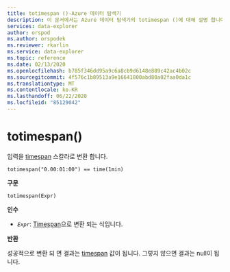 ```yaml
---
title: totimespan ()-Azure 데이터 탐색기
description: 이 문서에서는 Azure 데이터 탐색기의 totimespan ()에 대해 설명 합니다.
services: data-explorer
author: orspod
ms.author: orspodek
ms.reviewer: rkarlin
ms.service: data-explorer
ms.topic: reference
ms.date: 02/13/2020
ms.openlocfilehash: b785f346dd95a9c6a8cb9d6148e889c42ac4b02c
ms.sourcegitcommit: 4f576c1b89513a9e16641800abd80a02faa0da1c
ms.translationtype: MT
ms.contentlocale: ko-KR
ms.lasthandoff: 06/22/2020
ms.locfileid: "85129042"
---
```

# <a name="totimespan"></a>totimespan()

입력을 [timespan](./scalar-data-types/timespan.md) 스칼라로 변환 합니다.

```kusto
totimespan("0.00:01:00") == time(1min)
```

**구문**

`totimespan(Expr)`

**인수**

* *`Expr`*: [Timespan](./scalar-data-types/timespan.md)으로 변환 되는 식입니다.

**반환**

성공적으로 변환 되 면 결과는 [timespan](./scalar-data-types/timespan.md) 값이 됩니다.
그렇지 않으면 결과는 null이 됩니다.
